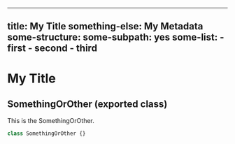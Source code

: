 <!-- INPUT:
/**
 * ---
 * title: My Title
 * something-else: My Metadata
 * some-structure:
 *   some-subpath: yes
 *   some-list:
 *   - first
 *   - second
 *   - third
 * ---
 */

/**
 * This is the SomethingOrOther.
 */
export class SomethingOrOther {}

-->
---
title: My Title
something-else: My Metadata
some-structure:
  some-subpath: yes
  some-list:
    - first
    - second
    - third
---

# My Title

## SomethingOrOther (exported class)

This is the SomethingOrOther.

```ts
class SomethingOrOther {}
```

<!-- OUTPUT.frontmatter:
{
  "raw": "\n---\ntitle: My Title\nsomething-else: My Metadata\nsome-structure:\n  some-subpath: yes\n  some-list:\n  - first\n  - second\n  - third\n---\n",
  "parsed": {
    "title": "My Title",
    "something-else": "My Metadata",
    "some-structure": {
      "some-subpath": "yes",
      "some-list": [
        "first",
        "second",
        "third"
      ]
    }
  }
}
-->
<!-- OUTPUT.warnings:
[]
-->
